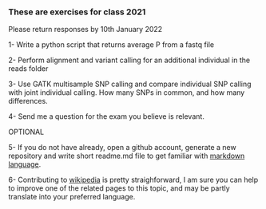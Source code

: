 ### These are exercises for class 2021
Please return responses by 10th January 2022

1- Write a python script that returns average P from a fastq file

2- Perform alignment and variant calling for an additional individual in the reads folder

3- Use GATK multisample SNP calling and compare individual SNP calling with joint individual calling. How many SNPs in common, and how many differences.

4- Send me a question for the exam you believe is relevant.

OPTIONAL

5- If you do not have already, open a github account, generate a new repository and write short readme.md file to get familiar with [markdown language](https://docs.github.com/en/github/writing-on-github/getting-started-with-writing-and-formatting-on-github/basic-writing-and-formatting-syntax). 

6- Contributing to [wikipedia](https://es.wikipedia.org/wiki/Secuenciaci%C3%B3n_del_ADN) is pretty straighforward, I am sure you can help to improve one of the related pages to this topic, and may be partly translate into your preferred language.
